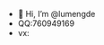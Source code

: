 - 👋 Hi, I’m @lumengde
- QQ:760949169
- vx:

<!---
lumengde/lumengde is a ✨ special ✨ repository because its `README.md` (this file) appears on your GitHub profile.
You can click the Preview link to take a look at your changes.
--->
